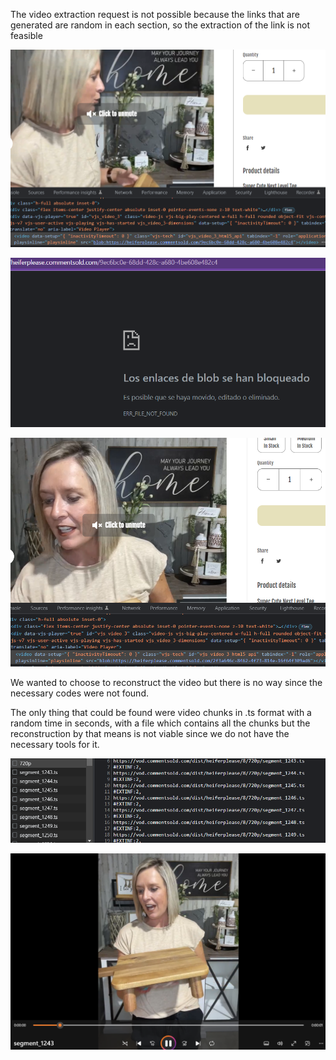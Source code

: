 The video extraction request is not possible because the links that are generated are random in each section, so the extraction of the link is not feasible

![1655472485553](https://github.com/sh4rkd/scale/blob/master/heiferplease.commentsold.com/image/readme/1655472485553.png?raw=true)

![1655472499289](https://github.com/sh4rkd/scale/blob/master/heiferplease.commentsold.com/image/readme/1655472499289.png?raw=true)

![1655472510470](https://github.com/sh4rkd/scale/blob/master/heiferplease.commentsold.com/image/readme/1655472510470.png?raw=true)



We wanted to choose to reconstruct the video but there is no way since the necessary codes were not found.

The only thing that could be found were video chunks in .ts format with a random time in seconds, with a file which contains all the chunks but the reconstruction by that means is not viable since we do not have the necessary tools for it.

![1655472563202](https://github.com/sh4rkd/scale/blob/master/heiferplease.commentsold.com/image/readme/1655472563202.png?raw=true)

![1655472570685](https://github.com/sh4rkd/scale/blob/master/heiferplease.commentsold.com/image/readme/1655472570685.png?raw=true)
